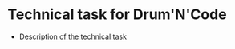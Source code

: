 # Technical task for Drum'N'Code

- [Description of the technical task](https://docs.google.com/document/d/1BdWaWBDzhp43tg5VOmr5EL6eXSiwgVAxi1VhitgEKP0/edit)